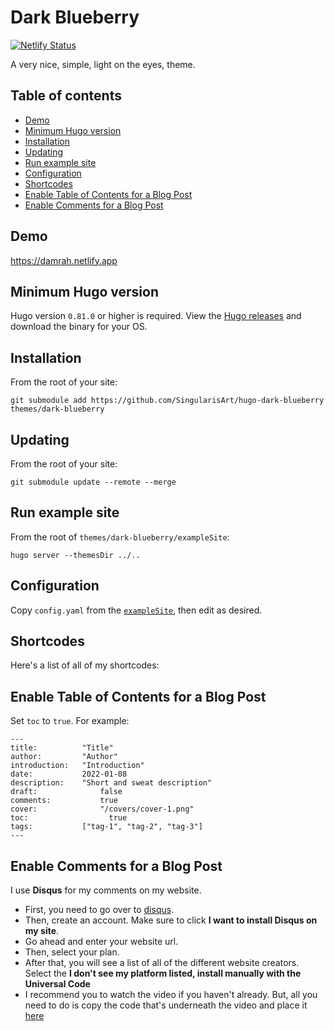 # Dark Blueberry

[![Netlify Status](https://api.netlify.com/api/v1/badges/bc8c4e51-37ee-419d-ad4f-b378010ee546/deploy-status)](https://app.netlify.com/sites/damrah/deploys)

A very nice, simple, light on the eyes, theme.

## Table of contents

* [Demo](#demo)
* [Minimum Hugo version](#minimum-hugo-version)
* [Installation](#installation)
* [Updating](#updating)
* [Run example site](#run-example-site)
* [Configuration](#configuration)
* [Shortcodes](#shortcodes)
* [Enable Table of Contents for a Blog Post](#enable-table-of-contents-for-a-blog-post)
* [Enable Comments for a Blog Post](#enable-comments-for-a-blog-post)

## Demo

https://damrah.netlify.app

## Minimum Hugo version

Hugo version `0.81.0` or higher is required. View the [Hugo releases](https://github.com/SingularisArt/hugo-dark-blueberry) and download the binary for your OS.

## Installation

From the root of your site:

```
git submodule add https://github.com/SingularisArt/hugo-dark-blueberry themes/dark-blueberry
```

## Updating

From the root of your site:

```
git submodule update --remote --merge
```

## Run example site

From the root of `themes/dark-blueberry/exampleSite`:

```
hugo server --themesDir ../..
```

## Configuration

Copy `config.yaml` from the [`exampleSite`](https://github.com/SingularisArt/dark-blueberry/tree/master/exampleSite), then edit as desired.

## Shortcodes

Here's a list of all of my shortcodes:

<!-- ###  -->

## Enable Table of Contents for a Blog Post

Set `toc` to `true`. For example:

```
---
title:        	"Title"
author:       	"Author"
introduction: 	"Introduction"
date:         	2022-01-08
description:    "Short and sweat description"
draft: 		 	    false
comments:		    true
cover:			    "/covers/cover-1.png"
toc:			      true
tags:         	["tag-1", "tag-2", "tag-3"]
---
```

## Enable Comments for a Blog Post

I use **Disqus** for my comments on my website.

* First, you need to go over to [disqus](https://disqus.com).
* Then, create an account. Make sure to click **I want to install Disqus on my site**.
* Go ahead and enter your website url.
* Then, select your plan.
* After that, you will see a list of all of the different website creators. Select the **I don't see my platform listed, install manually with the Universal Code**
* I recommend you to watch the video if you haven't already. But, all you need to do is copy the code that's underneath the video and place it [here](ayouts/partials/comments.html)

